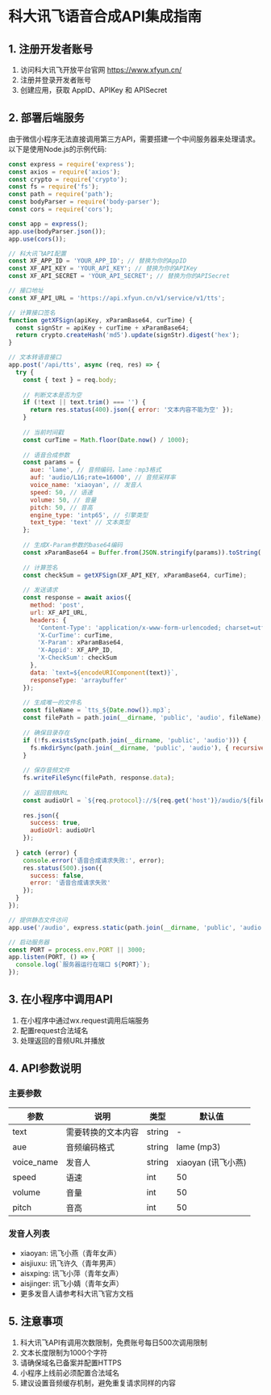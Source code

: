 # 科大讯飞语音合成API集成指南

## 1. 注册开发者账号

1. 访问科大讯飞开放平台官网 https://www.xfyun.cn/
2. 注册并登录开发者账号
3. 创建应用，获取 AppID、APIKey 和 APISecret

## 2. 部署后端服务

由于微信小程序无法直接调用第三方API，需要搭建一个中间服务器来处理请求。以下是使用Node.js的示例代码:

```javascript
const express = require('express');
const axios = require('axios');
const crypto = require('crypto');
const fs = require('fs');
const path = require('path');
const bodyParser = require('body-parser');
const cors = require('cors');

const app = express();
app.use(bodyParser.json());
app.use(cors());

// 科大讯飞API配置
const XF_APP_ID = 'YOUR_APP_ID'; // 替换为你的AppID
const XF_API_KEY = 'YOUR_API_KEY'; // 替换为你的APIKey
const XF_API_SECRET = 'YOUR_API_SECRET'; // 替换为你的APISecret

// 接口地址
const XF_API_URL = 'https://api.xfyun.cn/v1/service/v1/tts';

// 计算接口签名
function getXFSign(apiKey, xParamBase64, curTime) {
  const signStr = apiKey + curTime + xParamBase64;
  return crypto.createHash('md5').update(signStr).digest('hex');
}

// 文本转语音接口
app.post('/api/tts', async (req, res) => {
  try {
    const { text } = req.body;
    
    // 判断文本是否为空
    if (!text || text.trim() === '') {
      return res.status(400).json({ error: '文本内容不能为空' });
    }
    
    // 当前时间戳
    const curTime = Math.floor(Date.now() / 1000);
    
    // 语音合成参数
    const params = {
      aue: 'lame', // 音频编码，lame：mp3格式
      auf: 'audio/L16;rate=16000', // 音频采样率
      voice_name: 'xiaoyan', // 发音人
      speed: 50, // 语速
      volume: 50, // 音量
      pitch: 50, // 音高
      engine_type: 'intp65', // 引擎类型
      text_type: 'text' // 文本类型
    };
    
    // 生成X-Param参数的base64编码
    const xParamBase64 = Buffer.from(JSON.stringify(params)).toString('base64');
    
    // 计算签名
    const checkSum = getXFSign(XF_API_KEY, xParamBase64, curTime);
    
    // 发送请求
    const response = await axios({
      method: 'post',
      url: XF_API_URL,
      headers: {
        'Content-Type': 'application/x-www-form-urlencoded; charset=utf-8',
        'X-CurTime': curTime,
        'X-Param': xParamBase64,
        'X-Appid': XF_APP_ID,
        'X-CheckSum': checkSum
      },
      data: `text=${encodeURIComponent(text)}`,
      responseType: 'arraybuffer'
    });
    
    // 生成唯一的文件名
    const fileName = `tts_${Date.now()}.mp3`;
    const filePath = path.join(__dirname, 'public', 'audio', fileName);
    
    // 确保目录存在
    if (!fs.existsSync(path.join(__dirname, 'public', 'audio'))) {
      fs.mkdirSync(path.join(__dirname, 'public', 'audio'), { recursive: true });
    }
    
    // 保存音频文件
    fs.writeFileSync(filePath, response.data);
    
    // 返回音频URL
    const audioUrl = `${req.protocol}://${req.get('host')}/audio/${fileName}`;
    
    res.json({
      success: true,
      audioUrl: audioUrl
    });
    
  } catch (error) {
    console.error('语音合成请求失败:', error);
    res.status(500).json({
      success: false,
      error: '语音合成请求失败'
    });
  }
});

// 提供静态文件访问
app.use('/audio', express.static(path.join(__dirname, 'public', 'audio')));

// 启动服务器
const PORT = process.env.PORT || 3000;
app.listen(PORT, () => {
  console.log(`服务器运行在端口 ${PORT}`);
});
```

## 3. 在小程序中调用API

1. 在小程序中通过wx.request调用后端服务
2. 配置request合法域名
3. 处理返回的音频URL并播放

## 4. API参数说明

### 主要参数

| 参数 | 说明 | 类型 | 默认值 |
| --- | --- | --- | --- |
| text | 需要转换的文本内容 | string | - |
| aue | 音频编码格式 | string | lame (mp3) |
| voice_name | 发音人 | string | xiaoyan (讯飞小燕) |
| speed | 语速 | int | 50 |
| volume | 音量 | int | 50 |
| pitch | 音高 | int | 50 |

### 发音人列表

- xiaoyan: 讯飞小燕（青年女声）
- aisjiuxu: 讯飞许久（青年男声）
- aisxping: 讯飞小萍（青年女声）
- aisjinger: 讯飞小婧（青年女声）
- 更多发音人请参考科大讯飞官方文档

## 5. 注意事项

1. 科大讯飞API有调用次数限制，免费账号每日500次调用限制
2. 文本长度限制为1000个字符
3. 请确保域名已备案并配置HTTPS
4. 小程序上线前必须配置合法域名
5. 建议设置音频缓存机制，避免重复请求同样的内容 